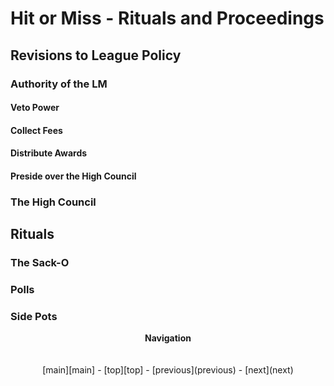 # Hit or Miss - Rituals and Proceedings

## Revisions to League Policy

### Authority of the LM

#### Veto Power

#### Collect Fees

#### Distribute Awards

#### Preside over the High Council

### The High Council

## Rituals

### The Sack-O

### Polls

### Side Pots


<p align="center">
  <b>Navigation</b><br>
  <br><br>
  [main][main] - [top][top] - [previous](previous) - [next](next)
</p>

[main]: readme.md
[top]: rituals_and_proceedings.md
[previous]: readme.md
[next]: league_fees_and_dues.md
